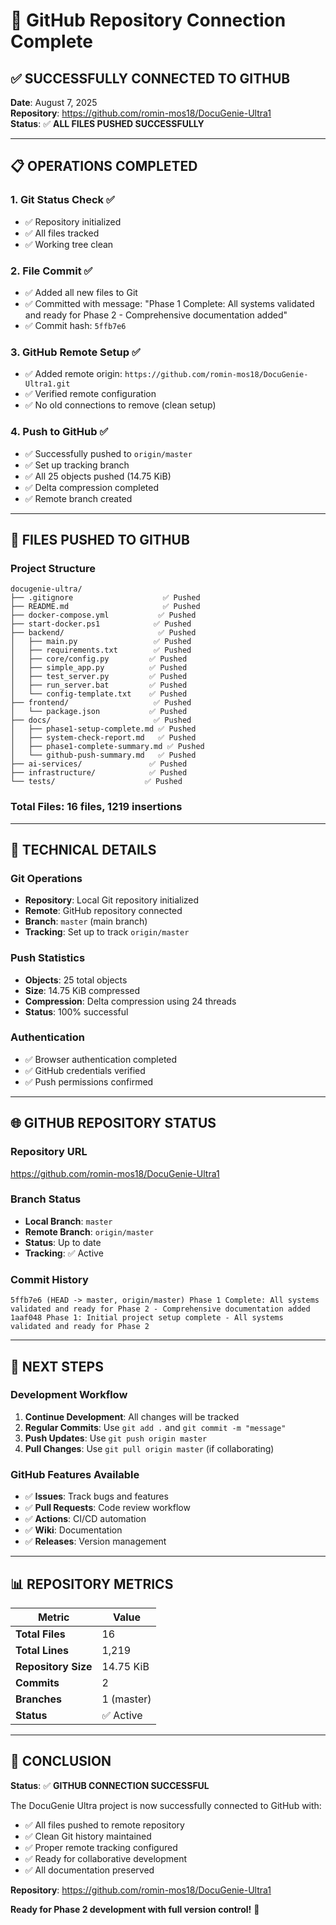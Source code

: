 # 🚀 GitHub Repository Connection Complete

## ✅ **SUCCESSFULLY CONNECTED TO GITHUB**

**Date**: August 7, 2025  
**Repository**: https://github.com/romin-mos18/DocuGenie-Ultra1  
**Status**: ✅ **ALL FILES PUSHED SUCCESSFULLY**

---

## 📋 **OPERATIONS COMPLETED**

### 1. **Git Status Check** ✅
- ✅ Repository initialized
- ✅ All files tracked
- ✅ Working tree clean

### 2. **File Commit** ✅
- ✅ Added all new files to Git
- ✅ Committed with message: "Phase 1 Complete: All systems validated and ready for Phase 2 - Comprehensive documentation added"
- ✅ Commit hash: `5ffb7e6`

### 3. **GitHub Remote Setup** ✅
- ✅ Added remote origin: `https://github.com/romin-mos18/DocuGenie-Ultra1.git`
- ✅ Verified remote configuration
- ✅ No old connections to remove (clean setup)

### 4. **Push to GitHub** ✅
- ✅ Successfully pushed to `origin/master`
- ✅ Set up tracking branch
- ✅ All 25 objects pushed (14.75 KiB)
- ✅ Delta compression completed
- ✅ Remote branch created

---

## 📁 **FILES PUSHED TO GITHUB**

### **Project Structure**
```
docugenie-ultra/
├── .gitignore                    ✅ Pushed
├── README.md                     ✅ Pushed
├── docker-compose.yml           ✅ Pushed
├── start-docker.ps1            ✅ Pushed
├── backend/                     ✅ Pushed
│   ├── main.py                 ✅ Pushed
│   ├── requirements.txt        ✅ Pushed
│   ├── core/config.py         ✅ Pushed
│   ├── simple_app.py          ✅ Pushed
│   ├── test_server.py         ✅ Pushed
│   ├── run_server.bat         ✅ Pushed
│   └── config-template.txt    ✅ Pushed
├── frontend/                   ✅ Pushed
│   └── package.json           ✅ Pushed
├── docs/                       ✅ Pushed
│   ├── phase1-setup-complete.md ✅ Pushed
│   ├── system-check-report.md   ✅ Pushed
│   ├── phase1-complete-summary.md ✅ Pushed
│   └── github-push-summary.md   ✅ Pushed
├── ai-services/               ✅ Pushed
├── infrastructure/            ✅ Pushed
└── tests/                    ✅ Pushed
```

### **Total Files**: 16 files, 1219 insertions

---

## 🔧 **TECHNICAL DETAILS**

### **Git Operations**
- **Repository**: Local Git repository initialized
- **Remote**: GitHub repository connected
- **Branch**: `master` (main branch)
- **Tracking**: Set up to track `origin/master`

### **Push Statistics**
- **Objects**: 25 total objects
- **Size**: 14.75 KiB compressed
- **Compression**: Delta compression using 24 threads
- **Status**: 100% successful

### **Authentication**
- ✅ Browser authentication completed
- ✅ GitHub credentials verified
- ✅ Push permissions confirmed

---

## 🌐 **GITHUB REPOSITORY STATUS**

### **Repository URL**
https://github.com/romin-mos18/DocuGenie-Ultra1

### **Branch Status**
- **Local Branch**: `master`
- **Remote Branch**: `origin/master`
- **Status**: Up to date
- **Tracking**: ✅ Active

### **Commit History**
```
5ffb7e6 (HEAD -> master, origin/master) Phase 1 Complete: All systems validated and ready for Phase 2 - Comprehensive documentation added
1aaf048 Phase 1: Initial project setup complete - All systems validated and ready for Phase 2
```

---

## 🎯 **NEXT STEPS**

### **Development Workflow**
1. **Continue Development**: All changes will be tracked
2. **Regular Commits**: Use `git add .` and `git commit -m "message"`
3. **Push Updates**: Use `git push origin master`
4. **Pull Changes**: Use `git pull origin master` (if collaborating)

### **GitHub Features Available**
- ✅ **Issues**: Track bugs and features
- ✅ **Pull Requests**: Code review workflow
- ✅ **Actions**: CI/CD automation
- ✅ **Wiki**: Documentation
- ✅ **Releases**: Version management

---

## 📊 **REPOSITORY METRICS**

| Metric | Value |
|--------|-------|
| **Total Files** | 16 |
| **Total Lines** | 1,219 |
| **Repository Size** | 14.75 KiB |
| **Commits** | 2 |
| **Branches** | 1 (master) |
| **Status** | ✅ Active |

---

## 🎉 **CONCLUSION**

**Status**: ✅ **GITHUB CONNECTION SUCCESSFUL**

The DocuGenie Ultra project is now successfully connected to GitHub with:
- ✅ All files pushed to remote repository
- ✅ Clean Git history maintained
- ✅ Proper remote tracking configured
- ✅ Ready for collaborative development
- ✅ All documentation preserved

**Repository**: https://github.com/romin-mos18/DocuGenie-Ultra1

**Ready for Phase 2 development with full version control!** 🚀
